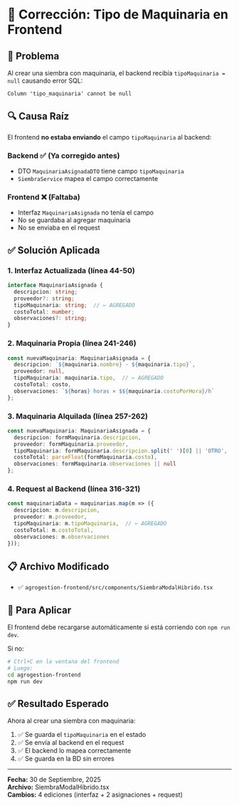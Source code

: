 # 🔧 Corrección: Tipo de Maquinaria en Frontend

## 🐛 Problema

Al crear una siembra con maquinaria, el backend recibía `tipoMaquinaria = null` causando error SQL:
```
Column 'tipo_maquinaria' cannot be null
```

## 🔍 Causa Raíz

El frontend **no estaba enviando** el campo `tipoMaquinaria` al backend:

### Backend ✅ (Ya corregido antes)
- DTO `MaquinariaAsignadaDTO` tiene campo `tipoMaquinaria`
- `SiembraService` mapea el campo correctamente

### Frontend ❌ (Faltaba)
- Interfaz `MaquinariaAsignada` no tenía el campo
- No se guardaba al agregar maquinaria
- No se enviaba en el request

## ✅ Solución Aplicada

### 1. Interfaz Actualizada (línea 44-50)
```typescript
interface MaquinariaAsignada {
  descripcion: string;
  proveedor?: string;
  tipoMaquinaria: string;  // ← AGREGADO
  costoTotal: number;
  observaciones?: string;
}
```

### 2. Maquinaria Propia (línea 241-246)
```typescript
const nuevaMaquinaria: MaquinariaAsignada = {
  descripcion: `${maquinaria.nombre} - ${maquinaria.tipo}`,
  proveedor: null,
  tipoMaquinaria: maquinaria.tipo,  // ← AGREGADO
  costoTotal: costo,
  observaciones: `${horas} horas × $${maquinaria.costoPorHora}/h`
};
```

### 3. Maquinaria Alquilada (línea 257-262)
```typescript
const nuevaMaquinaria: MaquinariaAsignada = {
  descripcion: formMaquinaria.descripcion,
  proveedor: formMaquinaria.proveedor,
  tipoMaquinaria: formMaquinaria.descripcion.split(' ')[0] || 'OTRO',  // ← AGREGADO
  costoTotal: parseFloat(formMaquinaria.costo),
  observaciones: formMaquinaria.observaciones || null
};
```

### 4. Request al Backend (línea 316-321)
```typescript
const maquinariaData = maquinarias.map(m => ({
  descripcion: m.descripcion,
  proveedor: m.proveedor,
  tipoMaquinaria: m.tipoMaquinaria,  // ← AGREGADO
  costoTotal: m.costoTotal,
  observaciones: m.observaciones
}));
```

## 📋 Archivo Modificado

- ✅ `agrogestion-frontend/src/components/SiembraModalHibrido.tsx`

## 🚀 Para Aplicar

El frontend debe recargarse automáticamente si está corriendo con `npm run dev`. 

Si no:
```bash
# Ctrl+C en la ventana del frontend
# Luego:
cd agrogestion-frontend
npm run dev
```

## ✅ Resultado Esperado

Ahora al crear una siembra con maquinaria:
1. ✅ Se guarda el `tipoMaquinaria` en el estado
2. ✅ Se envía al backend en el request
3. ✅ El backend lo mapea correctamente
4. ✅ Se guarda en la BD sin errores

---

**Fecha:** 30 de Septiembre, 2025  
**Archivo:** SiembraModalHibrido.tsx  
**Cambios:** 4 ediciones (interfaz + 2 asignaciones + request)
